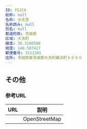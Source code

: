 ```yaml
---
ID: fGJC4
総称: null
名称: 水天宮
名称読み: null
別名: null
都道府県: 茨城県
区域: 大洗町
緯度: 36.3160588
経度: 140.587427
郵便番号: 3111301
住所: 茨城県東茨城郡大洗町磯浜町６８９０
---
```


## その他

### 参考URL

| URL | 説明          |
| --- | ------------- |
|     | OpenStreetMap |

